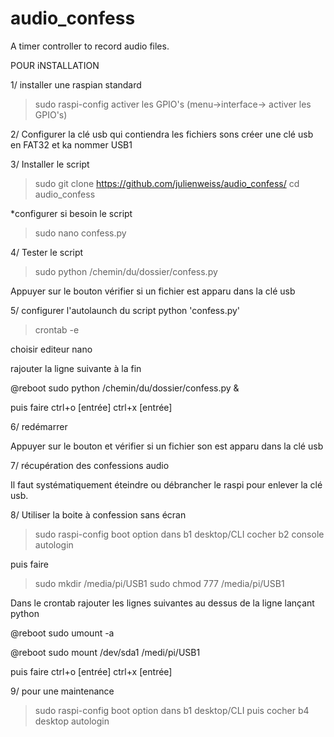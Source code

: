 # audio_confess

A timer controller to record audio files.


POUR iNSTALLATION

1/ installer une raspian standard

> sudo raspi-config
activer les GPIO's (menu->interface-> activer les GPIO's)

2/ Configurer la clé usb qui contiendra les fichiers sons
créer une clé usb en FAT32 et ka nommer USB1

3/ Installer le script
> sudo git clone https://github.com/julienweiss/audio_confess/
> cd audio_confess

*configurer si besoin le script
> sudo nano confess.py
  
 4/ Tester le script
 
 > sudo python /chemin/du/dossier/confess.py
 
 Appuyer sur le bouton
 vérifier si un fichier est apparu dans la clé usb
 
 5/ configurer l'autolaunch du script python 'confess.py'
 
 > crontab -e
 
 choisir editeur nano
 
 rajouter la ligne suivante à la fin
 
 @reboot sudo python /chemin/du/dossier/confess.py &
 
 puis faire ctrl+o [entrée] ctrl+x [entrée]
  
  6/ redémarrer
  
  Appuyer sur le bouton et vérifier si un fichier son est apparu dans la clé usb
  
  7/ récupération des confessions audio
  
  Il faut systématiquement éteindre ou débrancher le raspi pour enlever la clé usb.
  
  
  
  8/ Utiliser la boite à confession sans écran
  

> sudo raspi-config
boot option
dans b1 desktop/CLI 
cocher b2 console autologin

puis faire 
> sudo mkdir /media/pi/USB1
> sudo chmod 777 /media/pi/USB1

Dans le crontab rajouter les lignes suivantes au dessus de la ligne lançant python

@reboot sudo umount -a

@reboot sudo mount /dev/sda1 /medi/pi/USB1


puis faire ctrl+o [entrée] ctrl+x [entrée]




9/ pour une maintenance 

> sudo raspi-config
boot option
dans b1 desktop/CLI 
puis cocher b4 desktop autologin
  
  
